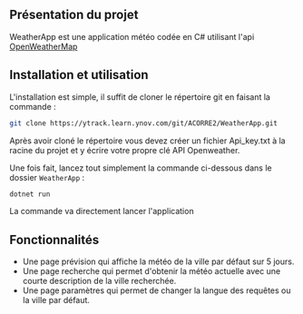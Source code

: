 ## Présentation du projet

WeatherApp est une application météo codée en C# utilisant l'api [OpenWeatherMap](https://openweathermap.org/api)


## Installation et utilisation

L'installation est simple, il suffit de cloner le répertoire git en faisant la commande :

```bash
git clone https://ytrack.learn.ynov.com/git/ACORRE2/WeatherApp.git
```

Après avoir cloné le répertoire vous devez créer un fichier Api_key.txt à la racine du projet et y écrire votre propre clé API Openweather.

Une fois fait, lancez tout simplement la commande ci-dessous dans le dossier `WeatherApp` :

```bash
dotnet run
```

La commande va directement lancer l'application

## Fonctionnalités

- Une page prévision qui affiche la météo de la ville par défaut sur 5 jours.
- Une page recherche qui permet d'obtenir la météo actuelle avec une courte description de la ville recherchée.
- Une page paramètres qui permet de changer la langue des requêtes ou la ville par défaut.
